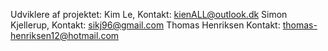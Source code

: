 Udviklere af projektet:
Kim Le, Kontakt: kienALL@outlook.dk
Simon Kjellerup, Kontakt: sikj96@gmail.com
Thomas Henriksen Kontakt: thomas-henriksen12@hotmail.com
